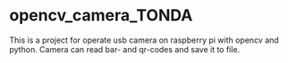 # opencv_camera_TONDA
This is a project for operate usb camera on raspberry pi with opencv and python. Camera can read bar- and qr-codes and save it to file.
